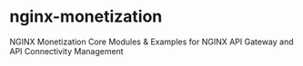 # nginx-monetization
NGINX Monetization Core Modules &amp; Examples for NGINX API Gateway and API Connectivity Management
